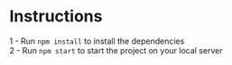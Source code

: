 # Instructions

1 - Run `npm install` to install the dependencies <br />
2 - Run `npm start` to start the project on your local server